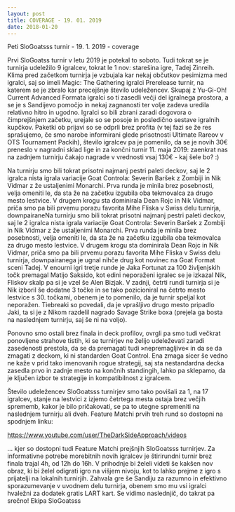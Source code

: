 ```yaml
---
layout: post
title: COVERAGE - 19. 01. 2019
date: 2018-01-20
---
```

Peti SloGoatsss turnir - 19. 1. 2019 - coverage

Prvi SloGoatss turnir v letu 2019 je potekal to soboto. Tudi tokrat se je turnirja udeležilo 9 igralcev, tokrat le 1 nov: starešina igre, Tadej Zinreih. Klima pred začetkom turnirja je vzbujala kar nekaj občutkov pesimizma med igralci, saj so imeli Magic: The Gathering igralci Prerelease turnir, na katerem se je zbralo kar precejšnje število udeležencev. Skupaj z Yu-Gi-Oh! Current Advanced Formata igralci so ti zasedli večji del igralnega prostora, a se je s Sandijevo pomočjo in nekaj zagnanosti ter volje zadeva uredila relativno hitro in ugodno. Igralci so bili zbrani zaradi dogovora o čimprejšnjem začetku, urejale so se posoje in posledično sestave igralnih kupčkov. Paketki ob prijavi so se odprli brez profita (v tej fazi se že res sprašujemo, če smo narobe informirani glede prisotnosti Ultimate Rareov v OTS Tournament Packih), število igralcev pa je pomenilo, da se je novih 30€ preneslo v nagradni sklad lige in za končni turnir 11. maja 2019: zaenkrat nas na zadnjem turnirju čakajo nagrade v vrednosti vsaj 130€ - kaj šele bo? :)

Na turnirju smo bili tokrat prisotni najmanj pestri paleti deckov, saj le 2 igralca nista igrala variacije Goat Controla: Severin Baršek z Zombiji in Nik Vidmar z že ustaljenimi Monarchi. Prva runda je minila brez posebnosti, velja omeniti le, da sta že na začetku izgubila oba tekmovalca za drugo mesto lestvice. V drugem krogu sta dominirala Dean Rojc in Nik Vidmar, priča smo pa bili prvemu porazu favorita Mihe Fliska v Swiss delu turnirja, downpairane<span id="anchor"></span>Na turnirju smo bili tokrat prisotni najmanj pestri paleti deckov, saj le 2 igralca nista igrala variacije Goat Controla: Severin Baršek z Zombiji in Nik Vidmar z že ustaljenimi Monarchi. Prva runda je minila brez posebnosti, velja omeniti le, da sta že na začetku izgubila oba tekmovalca za drugo mesto lestvice. V drugem krogu sta dominirala Dean Rojc in Nik Vidmar, priča smo pa bili prvemu porazu favorita Mihe Fliska v Swiss delu turnirja, downpairanega je ugnal nihče drug kot novinec na Goat Format sceni Tadej. V enourni igri tretje runde je Jaka Fortunat za 100 življenjskih točk premagal Matijo Saksido, kot edini neporaženi igralec se je izkazal Nik, Fliskov skalp pa si je vzel še Alen Bizjak. V zadnji, četrti rundi turnirja si je Nik izboril še dodatne 3 točke in se tako pozicioniral na četrto mesto lestvice s 30. točkami, obenem je to pomenilo, da je turnir speljal kot neporažen. Tiebreaki so povedali, da je vprašljivo drugo mesto pripadlo Jaki, ta si je z Nikom razdelil nagrado Savage Strike boxa (prejela ga bosta na naslednjem turnirju, saj še ni na voljo).

Ponovno smo ostali brez finala in deck profilov, ovrgli pa smo tudi večkrat ponovljene strahove tistih, ki se turnirjev ne želijo udeleževati zaradi zasedenosti prestola, da se da premagati tudi »nepremagljive« in da se da zmagati z deckom, ki ni standarden Goat Control. Ena zmaga sicer še vedno ne kaže v prid tako imenovanih rogue strategij, saj sta nestandardna decka zasedla prvo in zadnje mesto na končnih standingih, lahko pa sklepamo, da je ključen izbor te strategije in kompatibilnost z igralcem.

Število udeležencev SloGoatsss turnirjev smo tako povišali za 1, na 17 igralcev, stanje na lestvici z izjemo četrtega mesta ostaja brez večjih sprememb, kakor je bilo pričakovati, se pa to utegne spremeniti na naslednjem turnirju ali dveh. Feature Matchi prvih treh rund so dostopni na spodnjem linku:

https://www.youtube.com/user/TheDarkSideApproach/videos

… kjer so dostopni tudi Feature Matchi prejšnjih SloGoatsss turnirjev. Za informativne potrebe morebitnih novih igralcev je štirirundni turnir brez finala trajal 4h, od 12h do 16h. V prihodnje bi želeli videti še kakšen nov obraz, ki bi želel odigrati igro na višjem nivoju, kot to lahko prejme z igro s prijatelji na lokalnih turnirjih. Zahvala gre še Sandiju za razumno in efektivno sporazumevanje v uvodnem delu turnirja, obenem smo mu vsi igralci hvaležni za dodatek gratis LART kart.
Se vidimo naslednjič, do takrat pa srečno!
Ekipa SloGoatsss
